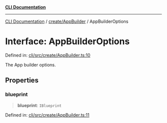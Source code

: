 [**CLI Documentation**](../../../README.md)

***

[CLI Documentation](../../../README.md) / [create/AppBuilder](../README.md) / AppBuilderOptions

# Interface: AppBuilderOptions

Defined in: [cli/src/create/AppBuilder.ts:10](https://github.com/stonemjs/cli/blob/c980e34c3e365606f5472998f0ccb119c79896c3/src/create/AppBuilder.ts#L10)

The App builder options.

## Properties

### blueprint

> **blueprint**: `IBlueprint`

Defined in: [cli/src/create/AppBuilder.ts:11](https://github.com/stonemjs/cli/blob/c980e34c3e365606f5472998f0ccb119c79896c3/src/create/AppBuilder.ts#L11)
